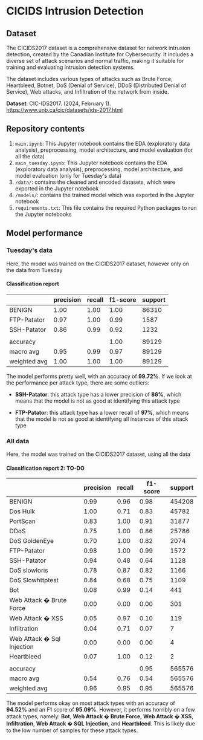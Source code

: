 # CICIDS Intrusion Detection

## Dataset

The CICIDS2017 dataset is a comprehensive dataset for network intrusion detection, created by the Canadian Institute for Cybersecurity. It includes a diverse set of attack scenarios and normal traffic, making it suitable for training and evaluating intrusion detection systems.

The dataset includes various types of attacks such as Brute Force, Heartbleed, Botnet, DoS (Denial of Service), DDoS (Distributed Denial of Service), Web attacks, and Infiltration of the network from inside.

**Dataset**: CIC-IDS2017. (2024, February 1). <https://www.unb.ca/cic/datasets/ids-2017.html>

## Repository contents

1. `main.ipynb`: This Jupyter notebook contains the EDA (exploratory data analysis), preprocessing, model architecture, and model evaluation (for all the data)
1. `main_tuesday.ipynb`: This Jupyter notebook contains the EDA (exploratory data analysis), preprocessing, model architecture, and model evaluation (only for Tuesday's data)
1. `/data/`: contains the cleaned and encoded datasets, which were exported in the Jupyter notebook
1. `/models/`: contains the trained model which was exported in the Jupyter notebook
1. `requirements.txt`: This file contains the required Python packages to run the Jupyter notebooks

## Model performance

### Tuesday's data

Here, the model was trained on the CICIDS2017 dataset, however only on the data from Tuesday

#### Classification report

|              | precision | recall | f1-score | support |
| ------------ | --------- | ------ | -------- | ------- |
| BENIGN       | 1.00      | 1.00   | 1.00     | 86310   |
| FTP-Patator  | 0.97      | 1.00   | 0.99     | 1587    |
| SSH-Patator  | 0.86      | 0.99   | 0.92     | 1232    |
|              |           |        |          |         |
| accuracy     |           |        | 1.00     | 89129   |
| macro avg    | 0.95      | 0.99   | 0.97     | 89129   |
| weighted avg | 1.00      | 1.00   | 1.00     | 89129   |

The model performs pretty well, with an accuracy of **99.72%**. If we look at the performance per attack type, there are some outliers:

- **SSH-Patator**: this attack type has a lower precision of **86%**, which means that the model is not as good at identifying this attack type

- **FTP-Patator**: this attack type has a lower recall of **97%**, which means that the model is not as good at identifying all instances of this attack type

### All data

Here, the model was trained on the CICIDS2017 dataset, using all the data

#### Classification report 2: TO-DO

|                            | precision | recall | f1-score | support |
| -------------------------- | --------- | ------ | -------- | ------- |
| BENIGN                     | 0.99      | 0.96   | 0.98     | 454208  |
| Dos Hulk                   | 1.00      | 0.71   | 0.83     | 45782   |
| PortScan                   | 0.83      | 1.00   | 0.91     | 31877   |
| DDoS                       | 0.75      | 1.00   | 0.86     | 25786   |
| DoS GoldenEye              | 0.70      | 1.00   | 0.82     | 2074    |
| FTP-Patator                | 0.98      | 1.00   | 0.99     | 1572    |
| SSH-Patator                | 0.94      | 0.48   | 0.64     | 1128    |
| DoS slowloris              | 0.78      | 0.87   | 0.82     | 1166    |
| DoS Slowhttptest           | 0.84      | 0.68   | 0.75     | 1109    |
| Bot                        | 0.08      | 0.99   | 0.14     | 441     |
| Web Attack � Brute Force   | 0.00      | 0.00   | 0.00     | 301     |
| Web Attack � XSS           | 0.05      | 0.97   | 0.10     | 119     |
| Infiltration               | 0.04      | 0.71   | 0.07     | 7       |
| Web Attack � Sql Injection | 0.00      | 0.00   | 0.00     | 4       |
| Heartbleed                 | 0.07      | 1.00   | 0.12     | 2       |
|                            |           |        |          |         |
| accuracy                   |           |        | 0.95     | 565576  |
| macro avg                  | 0.54      | 0.76   | 0.54     | 565576  |
| weighted avg               | 0.96      | 0.95   | 0.95     | 565576  |

The model performs okay on most attack types with an accuracy of **94.52%** and an F1 score of **95.09%**. However, it performs horribly on a few attack types, namely: **Bot**, **Web Attack � Brute Force**, **Web Attack � XSS**, **Infiltration**, **Web Attack � SQL Injection**, and **Heartbleed**. This is likely due to the low number of samples for these attack types.
